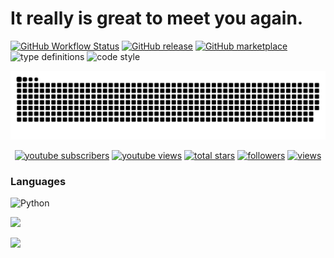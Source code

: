 

# It really is great to meet you again. 

[![GitHub Workflow Status](https://img.shields.io/github/actions/workflow/status/platane/platane/main.yml?label=action&style=flat-square)](https://github.com/Platane/Platane/actions/workflows/main.yml)
[![GitHub release](https://img.shields.io/github/release/platane/snk.svg?style=flat-square)](https://github.com/platane/snk/releases/latest)
[![GitHub marketplace](https://img.shields.io/badge/marketplace-snake-blue?logo=github&style=flat-square)](https://github.com/marketplace/actions/generate-snake-game-from-github-contribution-grid)
![type definitions](https://img.shields.io/npm/types/typescript?style=flat-square)
![code style](https://img.shields.io/badge/code_style-prettier-ff69b4.svg?style=flat-square)

<picture>
  <source media="(prefers-color-scheme: dark)" srcset="https://raw.githubusercontent.com/Ding-D-Z-S/Ding-D-Z-S/output/github-contribution-grid-snake-dark.svg">
  <source media="(prefers-color-scheme: light)" srcset="https://raw.githubusercontent.com/Ding-D-Z-S/Ding-D-Z-S/output/github-contribution-grid-snake.svg">
  <img alt="github contribution grid snake animation" src="https://raw.githubusercontent.com/Ding-D-Z-S/Ding-D-Z-S/output/github-contribution-grid-snake.svg">
</picture>


<p align="center">
  <a href="https://www.youtube.com/channel/UCGpQOi7yy0wEDxWOkKjLEjw"> 
    <img alt="youtube subscribers" title="Subscribe to my YouTube channel" src="https://github.com/Ding-D-Z-S/Ding-D-Z-S/assets/109493302/a3e7b57a-f7d4-4581-832f-0fa4ddbc5c2e"/></a>
  <a href="https://twitter.com/_Ding_Dang_">
    <img alt="youtube views" title="YouTube views" src="https://github.com/Ding-D-Z-S/Ding-D-Z-S/assets/109493302/de4d9635-1418-443a-bed8-db0bab3916f3"/></a> 
  <a href="https://github.com/DenverCoder1?tab=Ding-D-Z-S&sort=stargazers">
    <img alt="total stars" title="Total stars on GitHub" src="https://github.com/Ding-D-Z-S/Ding-D-Z-S/assets/109493302/2566847d-cdf7-4ee0-acf0-566445313c68"/></a>
  
  <a href="https://github.com/DenverCoder1?tab=followers">
    <img alt="followers" title="Follow me on Github" src="https://github.com/Ding-D-Z-S/Ding-D-Z-S/assets/109493302/add7b026-1737-4743-95ee-fd556e059a69"/></a>
  
  <a href="https://github.com/DenverCoder1/Simple-View-Counter">
    <img alt="views" title="GitHub profile views" src="https://github.com/Ding-D-Z-S/Ding-D-Z-S/assets/109493302/fdb1fdb4-8074-4f3d-bb0a-1462a6aad222"/></a>
</p>






### Languages
![Python](https://img.shields.io/badge/-Python-000?&logo=Python)

<a><img height="138px" src="https://github-readme-stats.vercel.app/api?username=Ding-D-Z-S&hide_title=true&hide_border=true&show_icons=true&include_all_commits=true&count_private=true&line_height=21&text_color=000&icon_color=000&bg_color=0,ea6161,ffc64d,fffc4d,52fa5a&theme=graywhite" />


<img height="130px" src="https://github-readme-stats.vercel.app/api/top-langs/?username=Ding-D-Z-S&hide=html&hide_title=true&hide_border=true&layout=compact&langs_count=6&exclude_repo=comp426,Redventures-Movie-Quotes&text_color=000&icon_color=fff&bg_color=0,52fa5a,4dfcff,c64dff&theme=graywhite" /></a>
